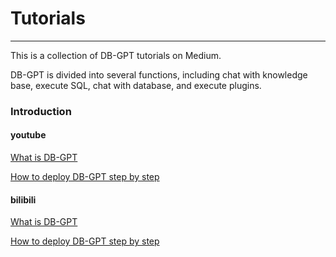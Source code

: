 # Tutorials
-------------

This is a collection of DB-GPT tutorials on Medium.  

DB-GPT is divided into several functions, including chat with knowledge base, execute SQL, chat with database, and execute plugins.

### Introduction

#### youtube
[What is DB-GPT](https://www.youtube.com/watch?v=QszhVJerc0I)

[How to deploy DB-GPT step by step](https://www.youtube.com/watch?v=OJGU4fQCqPs)


#### bilibili
[What is DB-GPT](https://www.bilibili.com/video/BV1SM4y1a7Nj/?spm_id_from=333.788&vd_source=7792e22c03b7da3c556a450eb42c8a0f)

[How to deploy DB-GPT step by step](https://www.bilibili.com/video/BV1mu411Y7ve/?spm_id_from=pageDriver&vd_source=7792e22c03b7da3c556a450eb42c8a0f)




